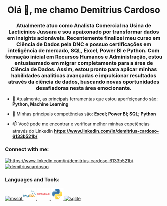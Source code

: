 <h1 align="center">Olá 👋, me chamo Demitrius Cardoso</h1>
<h3 align="center">Atualmente atuo como Analista Comercial na Usina de Lacticínios Jussara e sou apaixonado por transformar dados em insights acionáveis. Recentemente finalizei meu curso em Ciência de Dados pela DNC e possuo certificações em inteligência de mercado, SQL, Excel, Power BI e Python. Com formação inicial em Recursos Humanos e Administração, estou entusiasmado em migrar completamente para a área de Ciência de Dados. Assim, estou pronto para aplicar minhas habilidades analíticas avançadas e impulsionar resultados através da ciência de dados, buscando novas oportunidades desafiadoras nesta área emocionante.</h3>

- 🌱 Atualmente, as principais ferramentas que estou aperfeiçoando são: **Python, Machine Learning**

- 💬 Minhas principais competências são: **Excel; Power BI; SQL; Python**

- 📫 Você pode me encontrar e verificar melhor minhas copetências através do LinkedIn **https://www.linkedin.com/in/demitrius-cardoso-6133b521b/**

<h3 align="left">Connect with me:</h3>
<p align="left">
<a href="https://linkedin.com/in/https://www.linkedin.com/in/demitrius-cardoso-6133b521b/" target="blank"><img align="center" src="https://raw.githubusercontent.com/rahuldkjain/github-profile-readme-generator/master/src/images/icons/Social/linked-in-alt.svg" alt="https://www.linkedin.com/in/demitrius-cardoso-6133b521b/" height="30" width="40" /></a>
<a href="https://instagram.com/demitriuscardosoo" target="blank"><img align="center" src="https://raw.githubusercontent.com/rahuldkjain/github-profile-readme-generator/master/src/images/icons/Social/instagram.svg" alt="demitriuscardosoo" height="30" width="40" /></a>
</p>
<h3 align="left">Languages and Tools:</h3>
<p align="left"> <a href="https://www.microsoft.com/en-us/sql-server" target="_blank" rel="noreferrer"> <img src="https://www.svgrepo.com/show/303229/microsoft-sql-server-logo.svg" alt="mssql" width="40" height="40"/> </a> <a href="https://www.mysql.com/" target="_blank" rel="noreferrer"> <img src="https://raw.githubusercontent.com/devicons/devicon/master/icons/mysql/mysql-original-wordmark.svg" alt="mysql" width="40" height="40"/> </a> <a href="https://www.oracle.com/" target="_blank" rel="noreferrer"> <img src="https://raw.githubusercontent.com/devicons/devicon/master/icons/oracle/oracle-original.svg" alt="oracle" width="40" height="40"/> </a> <a href="https://www.python.org" target="_blank" rel="noreferrer"> <img src="https://raw.githubusercontent.com/devicons/devicon/master/icons/python/python-original.svg" alt="python" width="40" height="40"/> </a> <a href="https://www.sqlite.org/" target="_blank" rel="noreferrer"> <img src="https://www.vectorlogo.zone/logos/sqlite/sqlite-icon.svg" alt="sqlite" width="40" height="40"/> </a> </p>

